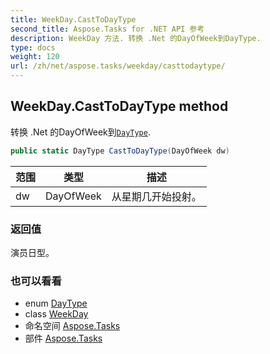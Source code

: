 ```yaml
---
title: WeekDay.CastToDayType
second_title: Aspose.Tasks for .NET API 参考
description: WeekDay 方法. 转换 .Net 的DayOfWeek到DayType.
type: docs
weight: 120
url: /zh/net/aspose.tasks/weekday/casttodaytype/
---
```

## WeekDay.CastToDayType method

转换 .Net 的DayOfWeek到[`DayType`](../daytype/).

```csharp
public static DayType CastToDayType(DayOfWeek dw)
```

| 范围 | 类型 | 描述 |
| --- | --- | --- |
| dw | DayOfWeek | 从星期几开始投射。 |

### 返回值

演员日型。

### 也可以看看

* enum [DayType](../../daytype/)
* class [WeekDay](../)
* 命名空间 [Aspose.Tasks](../../weekday/)
* 部件 [Aspose.Tasks](../../../)


